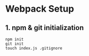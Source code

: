 # Webpack Setup

## 1. npm & git initialization

```
npm init
git init
touch index.js .gitignore
```
